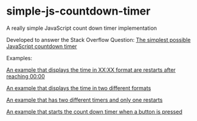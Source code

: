 # simple-js-countdown-timer
A really simple JavaScript count down timer implementation

Developed to answer the Stack Overflow Question: [The simplest possible JavaScript countdown timer][1]

Examples:

[An example that displays the time in XX:XX format are restarts after reaching 00:00][2]

[An example that displays the time in two different formats][3]

[An example that has two different timers and only one restarts][4]

[An example that starts the count down timer when a button is pressed][5]

[1]: http://stackoverflow.com/questions/20618355/the-simplest-possible-javascript-countdown-timer
[2]: http://jsfiddle.net/robbmj/czu6scth/2/
[3]: http://jsfiddle.net/robbmj/vpq5toeq/2/
[4]: http://jsfiddle.net/robbmj/vpq5toeq/4/
[5]: http://jsfiddle.net/robbmj/Lzyxnaoq/2/
